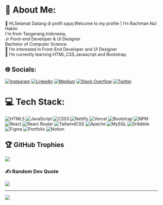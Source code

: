 # 💫 About Me:
👋 Hi,Selamat Datang di profil saya,Welcome to my profile | I’m Rachman Nul Hakim<br>I'm from Tangerang,Indonesia,<br>Jr Front-end Developer & UI Designer<br>Bachelor of Computer Science.<br>👀 I’m interested in Front-End Developer and UI Designer<br>🌱 I’m currently learning HTML,CSS,Javascript and Bootstrap.


## 🌐 Socials:
[![Instagram](https://img.shields.io/badge/Instagram-%23E4405F.svg?logo=Instagram&logoColor=white)](https://instagram.com/Rachmannh) [![LinkedIn](https://img.shields.io/badge/LinkedIn-%230077B5.svg?logo=linkedin&logoColor=white)]([https://linkedin.com/in/Rachman-Nul-Hakim](https://www.linkedin.com/in/rachman-nul-hakim-/)) [![Medium](https://img.shields.io/badge/Medium-12100E?logo=medium&logoColor=white)](https://medium.com/@Rachmannul) [![Stack Overflow](https://img.shields.io/badge/-Stackoverflow-FE7A16?logo=stack-overflow&logoColor=white)](https://stackoverflow.com/users/Rachmannh) [![Twitter](https://img.shields.io/badge/Twitter-%231DA1F2.svg?logo=Twitter&logoColor=white)](https://twitter.com/@Rachmannulhakim) 

# 💻 Tech Stack:
![HTML5](https://img.shields.io/badge/html5-%23E34F26.svg?style=plastic&logo=html5&logoColor=white) ![JavaScript](https://img.shields.io/badge/javascript-%23323330.svg?style=plastic&logo=javascript&logoColor=%23F7DF1E) ![CSS3](https://img.shields.io/badge/css3-%231572B6.svg?style=plastic&logo=css3&logoColor=white) ![Netlify](https://img.shields.io/badge/netlify-%23000000.svg?style=plastic&logo=netlify&logoColor=#00C7B7) ![Vercel](https://img.shields.io/badge/vercel-%23000000.svg?style=plastic&logo=vercel&logoColor=white) ![Bootstrap](https://img.shields.io/badge/bootstrap-%23563D7C.svg?style=plastic&logo=bootstrap&logoColor=white) ![NPM](https://img.shields.io/badge/NPM-%23000000.svg?style=plastic&logo=npm&logoColor=white) ![React](https://img.shields.io/badge/react-%2320232a.svg?style=plastic&logo=react&logoColor=%2361DAFB) ![React Router](https://img.shields.io/badge/React_Router-CA4245?style=plastic&logo=react-router&logoColor=white) ![TailwindCSS](https://img.shields.io/badge/tailwindcss-%2338B2AC.svg?style=plastic&logo=tailwind-css&logoColor=white) ![Apache](https://img.shields.io/badge/apache-%23D42029.svg?style=plastic&logo=apache&logoColor=white) ![MySQL](https://img.shields.io/badge/mysql-%2300f.svg?style=plastic&logo=mysql&logoColor=white) ![Dribbble](https://img.shields.io/badge/Dribbble-EA4C89?style=plastic&logo=dribbble&logoColor=white) 	![Figma](https://img.shields.io/badge/figma-%23F24E1E.svg?style=plastic&logo=figma&logoColor=white) ![Portfolio](https://img.shields.io/badge/Portfolio-%23000000.svg?style=plastic&logo=firefox&logoColor=#FF7139) ![Notion](https://img.shields.io/badge/Notion-%23000000.svg?style=plastic&logo=notion&logoColor=white)

## 🏆 GitHub Trophies
![](https://github-profile-trophy.vercel.app/?username=Rachmannh&theme=radical&no-frame=false&no-bg=false&margin-w=4)

### ✍️ Random Dev Quote
![](https://quotes-github-readme.vercel.app/api?type=horizontal&theme=radical)

---
[![](https://visitcount.itsvg.in/api?id=Rachmannh&icon=0&color=0)](https://visitcount.itsvg.in)
